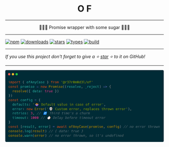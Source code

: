 <center><h1>O&nbsp;F</h1></center>

---

<center>🍡🍭🍬 Promise wrapper with some sugar 🍡🍭🍬</center>

---

[![npm](https://badgen.net/npm/v/@r37r0m0d3l/of?&icon=npm&label=npm&color=DD3636)](https://www.npmjs.com/package/@r37r0m0d3l/of)
[![downloads](https://badgen.net/npm/dt/@r37r0m0d3l/of?&icon=terminal&label=downloads&color=009688)](https://github.com/r37r0m0d3l/of)
[![stars](https://badgen.net/github/stars/r37r0m0d3l/of?&icon=github&label=stars&color=ffcc33)](https://github.com/r37r0m0d3l/of)
[![types](https://badgen.net/npm/types/@r37r0m0d3l/of?&icon=typescript&label=types&color=1E90FF)](https://github.com/r37r0m0d3l/of)
[![build](https://badgen.net/travis/r37r0m0d3l/of?&icon=travis&label=build)](https://github.com/r37r0m0d3l/of)

---

*If you use this project don't forget to give a ⭐ [star](https://github.com/r37r0m0d3l/of) ⭐ to it on GitHub!*

---

![OF](example.png?raw=true "OF")
